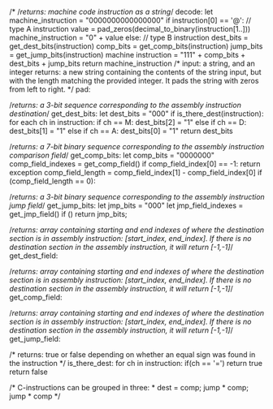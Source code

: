 /*
/*returns: machine code instruction as a string*/
decode:
    let machine_instruction = "0000000000000000"
    if instruction[0] == '@':
        // type A instruction
        value = pad_zeros(decimal_to_binary(instruction[1..]))
        machine_instruction = "0" + value
    else:
        // type B instruction
        dest_bits = get_dest_bits(instruction)
        comp_bits = get_comp_bits(instruction)
        jump_bits = get_jump_bits(instruction)
        machine instruction = "111" + comp_bits + dest_bits + jump_bits
    return machine_instruction
/*
input: a string, and an integer
returns: a new string containing the contents of the string input, but with the length matching the provided integer. It pads the string with zeros from left to right.
*/
pad:

/*returns: a 3-bit sequence corresponding to the assembly instruction destination*/
get_dest_bits:
    let dest_bits = "000"
    if is_there_dest(instruction):
        for each ch in instruction:
            if ch == M:
                dest_bits[2] = "1"
            else if ch == D:
                dest_bits[1] = "1"
            else if ch == A:
                dest_bits[0] = "1"
    return dest_bits

/*returns: a 7-bit binary sequence corresponding to the assembly instruction comparison field*/
get_comp_bits:
    let comp_bits = "0000000"
    comp_field_indexes = get_comp_field()
    if comp_field_index[0] == -1:
        return exception
    comp_field_length = comp_field_index[1] - comp_field_index[0]
    if (comp_field_length == 0):

/*returns: a 3-bit binary sequence corresponding to the assembly instruction jump field*/
get_jump_bits:
    let jmp_bits = "000"
    let jmp_field_indexes = get_jmp_field()
    if ()
    return jmp_bits;

/*returns: array containing starting and end indexes of where the destination section is in assembly instruction: [start_index, end_index]. If there is no destination section in the assembly instruction, it will return [-1,-1]*/
get_dest_field:

/*returns: array containing starting and end indexes of where the destination section is in assembly instruction: [start_index, end_index]. If there is no destination section in the assembly instruction, it will return [-1,-1]*/
get_comp_field:

/*returns: array containing starting and end indexes of where the destination section is in assembly instruction: [start_index, end_index]. If there is no destination section in the assembly instruction, it will return [-1,-1]*/
get_jump_field:

/*
returns: true or false depending on whether an equal sign was found in the instruction
*/
is_there_dest:
    for ch in instruction:
        if(ch == '=')
            return true
    return false

/*
C-instructions can be grouped in three:
    * dest = comp; jump
    * comp; jump
    * comp
*/
